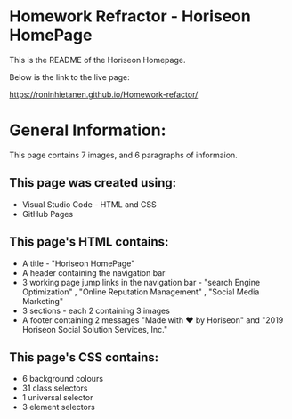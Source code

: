 # Homework Refractor - Horiseon HomePage
This is the README of the Horiseon Homepage.

Below is the link to the live page:

https://roninhietanen.github.io/Homework-refactor/

# General Information:

This page contains 7 images, and 6 paragraphs of informaion.

## This page was created using:
- Visual Studio Code - HTML and CSS
- GitHub Pages

## This page's HTML contains:

- A title - "Horiseon HomePage"
- A header containing the navigation bar
- 3 working page jump links in the navigation bar - "search Engine Optimization" , "Online Reputation Management" , "Social Media Marketing"
- 3 sections - each 2 containing 3 images
- A footer containing 2 messages "Made with ❤️️ by Horiseon" and "2019 Horiseon Social Solution Services, Inc."

## This page's CSS contains:

- 6 background colours
- 31 class selectors
- 1 universal selector
- 3 element selectors
